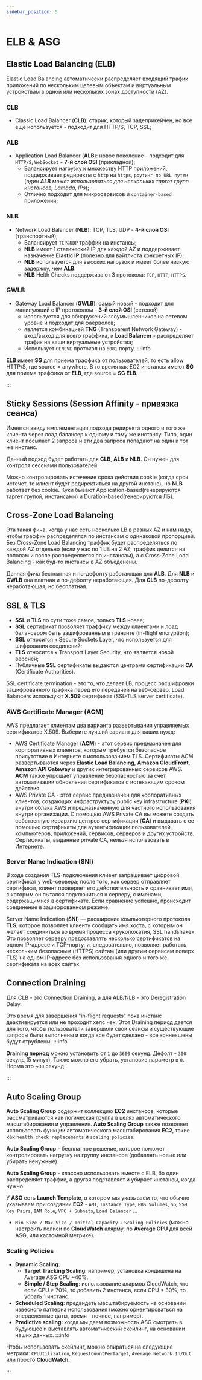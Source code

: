 ```yaml
---
sidebar_position: 5
---
```

# ELB & ASG

## Elastic Load Balancing (ELB)
Elastic Load Balancing автоматически распределяет входящий трафик приложений по нескольким целевым объектам и виртуальным устройствам в одной или нескольких зонах доступности (AZ).

### CLB
- Classic Load Balancer (**CLB**): старик, который задеприкейчен, но все еще используется - подходит для HTTP/S, TCP, SSL;
### ALB 
- Application Load Balancer (**ALB**): новое поколение - подходит для `HTTP/S`, `WebSocket` - **7-й слой OSI** (прикладной);
    - Балансирует нагрузку к множеству HTTP приложений, поддерживает редиректы с `http` на `https`, `роутинг по URL путям` (*один **ALB** может использоваться для нескольких таргет групп инстансов, Lambda, IPs*);
    - Отлично подходит для микросервисов и `container-based` приложений;
### NLB
- Network Load Balancer (**NLB**): TCP, TLS, UDP - **4-й слой OSI** (транспортный);
    - Балансирует `TCP&UDP` траффик на инстансы;
    - **NLB** имеет 1 статический IP для каждой AZ и поддерживает назначение  **Elastic IP** (полезно для вайтлиста конкретных IP);
    - **NLB** используется для высоких нагрузок и имеет более низкую задержку, чем **ALB**.
    - **NLB** Helth Checks поддерживают 3 протокола: `TCP`, `HTTP`, `HTTPS`.
### GWLB
- Gateway Load Balancer (**GWLB**): самый новый - подходит для манипуляций с IP протоколом - **3-й слой OSI** (сетевой).
    - используется для обнаружений злоумышленников на сетевом уровне и подходит для фаерволов;
    - является комбинацией **TNG** (Transparent Network Gateway) - вход/выход для всего траффика, и **Load Balancer** - распределяет трафик на ваши виртуальные устройства;
    - Использует `GENEVE` протокол на `6081` порту.
:::info

**ELB** имеет **SG** для приема траффика от пользователей, то есть allow HTTP/S, где source = anywhere. В то время как EC2 инстансы имеют **SG** для приема траффика от **ELB**, где source = **SG ELB**.

:::

## Sticky Sessions (Session Affinity - привязка сеанса)
Имеется ввиду имплементация подхода редиректа одного и того же клиента через лоад балансер к одному и тому же инстансу. Типо, один клиент посылает 2 запроса и эти два запроса попадают на один и тот же инстанс.

Данный подход будет работать для **CLB**, **ALB** и **NLB**. Он нужен для контроля сессиями пользователей.

Можно контролировать истечение срока действия cookie (когда срок истечет, то клиент будет редиректиться на другой инстанс), но **NLB** работает без cookie. Куки бывают Application-based(генерируются таргет групой, инстансами) и Duration-based(генерируются ЛБ).

## Cross-Zone Load Balancing
Эта такая фича, когда у нас есть несколько LB в разных AZ и нам надо, чтобы траффик распределялся по инстансам с одинаковой пропорцией. Без Cross-Zone Load Balancing траффик будет распределяться по каждой AZ отдельно (если у нас по 1 LB на 2 AZ, траффик делится на пополам и после распределяется по инстансам), а с Cross-Zone Load Balancing - как буд-то инстансы в AZ объеденены.

Данная фича бесплатная и по-дефолту работающая для **ALB**. Для **NLB** и **GWLB** она платная и по-дефолту неработающая. Для **CLB** по-дефолту неработающая, но бесплатная.

## SSL & TLS
- **SSL** и **TLS** по сути тоже самое, только **TLS** новее;
- **SSL** сертификат позволяет траффику между клиентами и лоад балансером быть зашифрованным в транзите (in-flight encryption);
- **SSL** относится к Secure Sockets Layer, что используется для шифрования соединений;
- **TLS** относится к Transport Layer Security, что является новой версией;
- Публичные **SSL** сертификаты выдаются центрами сертификации **CA** (Certificate Authorities).

SSL certificate termination - это то, что делает LB, процесс расшифровки зашифрованного трафика перед его передачей на веб-сервер. Load Balancers используют **X.509** сертификат (SSL-TLS server certificate).

### AWS Certificate Manager (ACM)
AWS предлагает клиентам два варианта развертывания управляемых сертификатов X.509. Выберите лучший вариант для ваших нужд:
- AWS Certificate Manager (**ACM**) - этот сервис предназначен для корпоративных клиентов, которым требуется безопасное присутствие в Интернете с использованием TLS. Сертификаты ACM развертываются через **Elastic Load Balancing**, **Amazon CloudFront**, **Amazon API Gateway** и других интегрированных сервисов AWS. **ACM** также упрощает управление безопасностью за счет автоматизации обновления сертификатов с истекающим сроком действия.
- AWS Private CA - этот сервис предназначен для корпоративных клиентов, создающих инфраструктуру public key infrastructure (**PKI**) внутри облака AWS и предназначенную для частного использования внутри организации. С помощью AWS Private CA вы можете создать собственную иерархию центров сертификации (**CA**) и выдавать с ее помощью сертификаты для аутентификации пользователей, компьютеров, приложений, сервисов, серверов и других устройств. Сертификаты, выданные private CA, нельзя использовать в Интернете.
### Server Name Indication (SNI)
В ходе создания TLS-подключения клиент запрашивает цифровой сертификат у web-сервера; после того, как сервер отправляет сертификат, клиент проверяет его действительность и сравнивает имя, с которым он пытался подключиться к серверу, с именами, содержащимися в сертификате. Если сравнение успешно, происходит соединение в зашифрованном режиме.

Server Name Indication (**SNI**) — расширение компьютерного протокола **TLS**, которое позволяет клиенту сообщать имя хоста, с которым он желает соединиться во время процесса «рукопожатия, SSL handshake». Это позволяет серверу предоставлять несколько сертификатов на одном IP-адресе и TCP-порту, и, следовательно, позволяет работать нескольким безопасным (HTTPS) сайтам (или другим сервисам поверх TLS) на одном IP-адресе без использования одного и того же сертификата на всех сайтах.

## Connection Draining
Для CLB - это Connection Draining, а для ALB/NLB - это Deregistration Delay.

Это время для завершения "in-flight requests" пока инстанс деактивируется или не проходит хелс чек. Этот Draining период дается для того, чтобы пользователи завершили свои сеансы и существующие запросы были выполнены и когда все будет сделано - все коннекшены будут отрублены.
:::info

**Draining период** можно установить от `1` до `3600` секунд. Дефолт - `300` секунд (5 минут). Также можно его убрать, установив параметр в `0`. Норма это ~`30` секунд.

:::

## Auto Scaling Group
**Auto Scaling Group** содержит коллекцию **EC2** инстансов, которые рассматриваются как логическая группа в целях автоматического масштабирования и управления. **Auto Scaling Group** также позволяет использовать функции автоматического масштабирования **EC2**, такие как `health check replacements` и `scaling policies`.

**Auto Scaling Group** - бесплатное решение, которое поможет контролировать нагрузку на группу инстансов (добавлять новые или убирать ненужные).

**Auto Scaling Group** - классно использовать вместе с ELB, бо один распределяет траффик, а другая подставляет и убирает инстансы, когда нужно.

У **ASG** есть **Launch Template**, в котором мы указываем то, что обычно указываем при создании **EC2** - `AMI`, `Instance Type`, `EBS Volumes`, `SG`, `SSH Key Pairs`, `IAM Role`, `VPC + Subnets`, `Load Balancer` ...
+ `Min Size / Max Size / Initial Capacity` + `Scaling Policies` (можно настроить полиси по **CloudWatch** алярму, по **Average CPU** для всей ASG, или кастомной метрике).

### Scaling Policies
- **Dynamic Scaling**:
    - **Target Tracking Scaling**: например, установка кондишена на Average ASG CPU ~40%.
    - **Simple / Step Scaling**: использование алармов CloudWatch, что если CPU > 70%, то добавить 2 инстанса, если CPU < 30%, то убрать 1 инстанс.
- **Scheduled Scaling**: предвидеть масштабируемость на основании извесного паттерна использования (можно ориентироваться на оперделенные даты, время - ночное, например).
- **Predictive scaling**: когда мы даем возможность ASG смотреть в будующее и выставлять автоматический скейлинг, на основании наших данных.
:::info

Чтобы использовать скейлинг, можно опираться на следующие метрики: `CPUUtilization`, `RequestCountPerTarget`, `Average Network In/Out` или просто **CloudWatch**.

:::